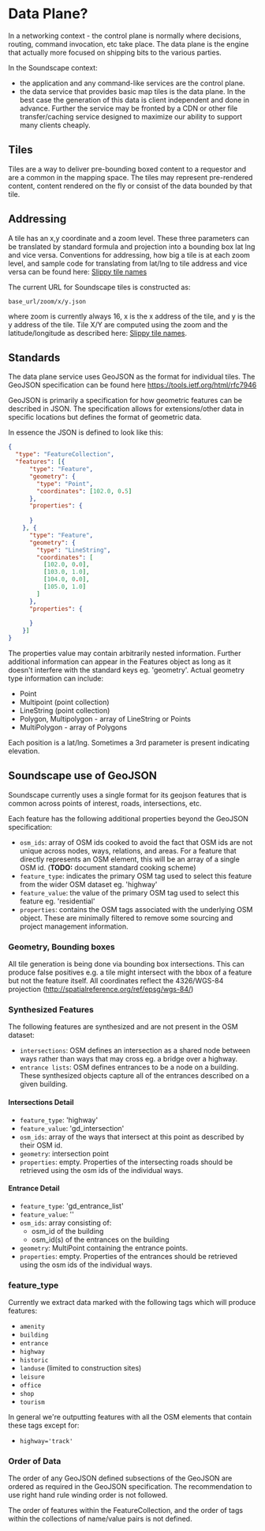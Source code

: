 # Data Plane?

In a networking context - the control plane is normally where decisions, routing, command invocation, etc take place.  The data plane is the engine that actually more focused on shipping bits to the various parties.

In the Soundscape context:

* the application and any command-like services are the control plane.
* the data service that provides basic map tiles is the data plane.  In the best case the generation of this data is client independent and done in advance.  Further the service may be fronted by a CDN or other file transfer/caching service designed to maximize our ability to support many clients cheaply.

## Tiles

Tiles are a way to deliver pre-bounding boxed content to a requestor and are a common in the mapping space.  The tiles may represent pre-rendered content, content rendered on the fly or consist of the data bounded by that tile.

## Addressing

A tile has an x,y coordinate and a zoom level.  These three parameters can be translated by standard formula and projection into a bounding box lat lng and vice versa.  Conventions for addressing, how big a tile is at each zoom level, and sample code for translating from lat/lng to tile address and vice versa can be found here:
[Slippy tile names](http://wiki.openstreetmap.org/wiki/Slippy_map_tilenames)

The current URL for Soundscape tiles is constructed as:

`base_url/zoom/x/y.json`

where zoom is currently always 16, x is the x address of the tile, and y is the y address of the tile.  Tile X/Y are computed using the zoom and the latitude/longitude as described here: [Slippy tile names](http://wiki.openstreetmap.org/wiki/Slippy_map_tilenames).

## Standards

The data plane service uses GeoJSON as the format for individual tiles.  The GeoJSON specification can be found here <https://tools.ietf.org/html/rfc7946>

GeoJSON is primarily a specification for how geometric features can be described in JSON.  The specification allows for extensions/other data in specific locations but defines the format of geometric data.

In essence the JSON is defined to look like this:

```json
{
  "type": "FeatureCollection",
  "features": [{
      "type": "Feature",
      "geometry": {
        "type": "Point",
        "coordinates": [102.0, 0.5]
      },
      "properties": {
        
      }
    }, {
      "type": "Feature",
      "geometry": {
        "type": "LineString",
        "coordinates": [
          [102.0, 0.0],
          [103.0, 1.0],
          [104.0, 0.0],
          [105.0, 1.0]
        ]
      },
      "properties": {
        
      }
    }]
}
```

The properties value may contain arbitrarily nested information.  Further additional information can appear in the Features object as long as it doesn't interfere with the standard keys eg. 'geometry'. Actual geometry type information can include:

* Point
* Multipoint (point collection)
* LineString (point collection)
* Polygon, Multipolygon - array of LineString or Points
* MultiPolygon - array of Polygons

Each position is a lat/lng.  Sometimes a 3rd parameter is present indicating elevation.

## Soundscape use of GeoJSON

Soundscape currently uses a single format for its geojson features that is common across points of interest, roads, intersections, etc.

Each feature has the following additional properties beyond the GeoJSON specification:

* `osm_ids`: array of OSM ids cooked to avoid the fact that OSM ids are not unique across nodes, ways, relations, and areas.  For a feature that directly represents an OSM element, this will be an array of a single OSM id. (**TODO:** document standard cooking scheme)
* `feature_type`: indicates the primary OSM tag used to select this feature from the wider OSM dataset eg. 'highway'
* `feature_value`: the value of the primary OSM tag used to select this feature eg. 'residential'
* `properties`: contains the OSM tags associated with the underlying OSM object.  These are minimally filtered to remove some sourcing and project management information.

### Geometry, Bounding boxes

All tile generation is being done via bounding box intersections.  This can produce false positives e.g. a tile might intersect with the bbox of a feature but not the feature itself.  All coordinates reflect the 4326/WGS-84 projection (<http://spatialreference.org/ref/epsg/wgs-84/>)

### Synthesized Features

The following features are synthesized and are not present in the OSM dataset:

* `intersections`: OSM defines an intersection as a shared node between ways rather than ways that may cross eg. a bridge over a highway.
* `entrance lists`: OSM defines entrances to be a node on a building.  These synthesized objects capture all of the entrances described on a given building.

#### Intersections Detail

* `feature_type`: 'highway'
* `feature_value`: 'gd_intersection'
* `osm_ids`: array of the ways that intersect at this point as described by their OSM id.
* `geometry`: intersection point
* `properties`: empty.  Properties of the intersecting roads should be retrieved using the osm ids of the individual ways.

#### Entrance Detail

* `feature_type`: 'gd_entrance_list'
* `feature_value`: ''
* `osm_ids`: array consisting of:
  * osm_id of the building
  * osm_id(s) of the entrances on the building
* `geometry`: MultiPoint containing the entrance points.
* `properties`: empty. Properties of the entrances should be retrieved using the osm ids of the individual ways.

### feature_type

Currently we extract data marked with the following tags which will produce features:

* `amenity`
* `building`
* `entrance`
* `highway`
* `historic`
* `landuse` (limited to construction sites)
* `leisure`
* `office`
* `shop`
* `tourism`

In general we're outputting features with all the OSM elements that contain these tags except for:

* `highway='track'`

### Order of Data

The order of any GeoJSON defined subsections of the GeoJSON are ordered as required in the GeoJSON specification.  The recommendation to use right hand rule winding order is not followed.

The order of features within the FeatureCollection, and the order of tags within the collections of name/value pairs is not defined.
